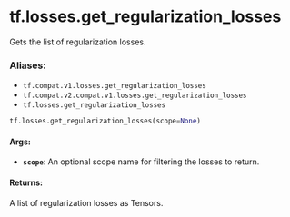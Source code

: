<div itemscope itemtype="http://developers.google.com/ReferenceObject">
<meta itemprop="name" content="tf.losses.get_regularization_losses" />
<meta itemprop="path" content="Stable" />
</div>

# tf.losses.get_regularization_losses

Gets the list of regularization losses.

### Aliases:

* `tf.compat.v1.losses.get_regularization_losses`
* `tf.compat.v2.compat.v1.losses.get_regularization_losses`
* `tf.losses.get_regularization_losses`

``` python
tf.losses.get_regularization_losses(scope=None)
```

<!-- Placeholder for "Used in" -->


#### Args:


* <b>`scope`</b>: An optional scope name for filtering the losses to return.


#### Returns:

A list of regularization losses as Tensors.
